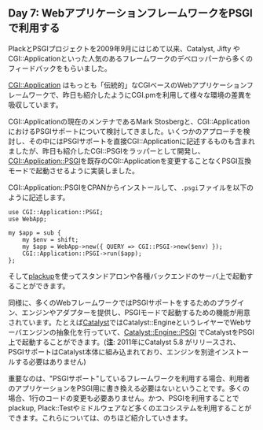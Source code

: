## Day 7: WebアプリケーションフレームワークをPSGIで利用する

PlackとPSGIプロジェクトを2009年9月にはじめて以来、Catalyst, Jifty やCGI::Applicationといった人気のあるフレームワークのデベロッパーから多くのフィードバックをもらいました。

[CGI::Application](http://cgi-app.org/) はもっとも「伝統的」なCGIベースのWebアプリケーションフレームワークで、昨日も紹介したようにCGI.pmを利用して様々な環境の差異を吸収しています。

CGI::Applicationの現在のメンテナであるMark Stosbergと、CGI::ApplicationにおけるPSGIサポートについて検討してきました。いくつかのアプローチを検討し、その中にはPSGIサポートを直接CGI::Applicationに記述するものも含まれましたが、昨日も紹介したCGI::PSGIをラッパーとして開発し、[CGI::Application::PSGI](http://search.cpan.org/perldoc?CGI::Application::PSGI)を既存のCGI::Applicationを変更することなくPSGI互換モードで起動させるように実装しました。

CGI::Application::PSGIをCPANからインストールして、`.psgi`ファイルを以下のように記述します。

    use CGI::Application::PSGI;
    use WebApp;

    my $app = sub {
        my $env = shift;
        my $app = WebApp->new({ QUERY => CGI::PSGI->new($env) });
        CGI::Application::PSGI->run($app);
    };

そして[plackup](http://advent.plackperl.org/2009/12/day-3-using-plackup.html)を使ってスタンドアロンや各種バックエンドのサーバ上で起動することができます。

同様に、多くのWebフレームワークではPSGIサポートをするためのプラグイン、エンジンやアダプターを提供し、PSGIモードで起動するための機能が用意されています。たとえば[Catalyst](http://www.catalystframework.org/)ではCatalyst::EngineというレイヤーでWebサーバエンジンの抽象化を行っていて、[Catalyst::Engine::PSGI](http://search.cpan.org/perldoc?Catalyst::Engine::PSGI) でCatalystをPSGI上で起動することができます。(**注**: 2011年にCatalyst 5.8 がリリースされ、PSGIサポートはCatalyst本体に組み込まれており、エンジンを別途インストールする必要はありません)

重要なのは、"PSGIサポート"しているフレームワークを利用する場合、利用者のアプリケーションをPSGI用に書き換える必要はないということです。多くの場合、1行のコードの変更も必要ありません。かつ、PSGIを利用することでplackup, Plack::Testやミドルウェアなど多くのエコシステムを利用することができます。これらについては、のちほど紹介していきます。
